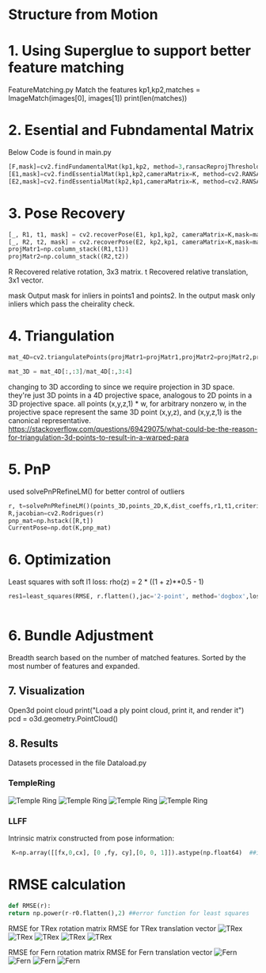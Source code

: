 # Structure from Motion


# 1. Using Superglue to support better feature matching
FeatureMatching.py
 Match the features
kp1,kp2,matches = ImageMatch(images[0], images[1])
print(len(matches))

# 2. Esential and Fubndamental Matrix
Below Code is found in main.py


```python
[F,mask]=cv2.findFundamentalMat(kp1,kp2, method=3,ransacReprojThreshold=3.0,confidence=0.99)
[E1,mask]=cv2.findEssentialMat(kp1,kp2,cameraMatrix=K, method=cv2.RANSAC, prob=0.999, threshold=3.0 )
[E2,mask]=cv2.findEssentialMat(kp2,kp1,cameraMatrix=K, method=cv2.RANSAC, prob=0.999, threshold=3.0 )
```


# 3. Pose Recovery
 ```python
[_, R1, t1, mask] = cv2.recoverPose(E1, kp1,kp2, cameraMatrix=K,mask=mask)    
[_, R2, t2, mask] = cv2.recoverPose(E2, kp2,kp1, cameraMatrix=K,mask=mask)  
projMatr1=np.column_stack((R1,t1))
projMatr2=np.column_stack((R2,t2))
```
R Recovered relative rotation, 3x3 matrix.
t Recovered relative translation, 3x1 vector.

mask Output mask for inliers in points1 and points2. In the output mask only inliers which pass the cheirality check. 
	
# 4. Triangulation
```python
mat_4D=cv2.triangulatePoints(projMatr1=projMatr1,projMatr2=projMatr2,projPoints1=kp1,projPoints2=kp2).astype(np.float64)

mat_3D = mat_4D[:,:3]/mat_4D[:,3:4]
```
changing to 3D according to since we require projection in 3D space.  they're just 3D points in a 4D projective space, analogous to 2D points in a 3D projective space. all points (x,y,z,1) * w, for arbitrary nonzero w, 
 in the projective space represent the same 3D point (x,y,z), and (x,y,z,1) is the canonical representative.
 https://stackoverflow.com/questions/69429075/what-could-be-the-reason-for-triangulation-3d-points-to-result-in-a-warped-para

#  5. PnP 
used solvePnPRefineLM() for better control of outliers
```python
r, t=solvePnPRefineLM()(points_3D,points_2D,K,dist_coeffs,r1,t1,criteria=criteria)
R,jacobian=cv2.Rodrigues(r)
pnp_mat=np.hstack([R,t])
CurrentPose=np.dot(K,pnp_mat)
```

# 6. Optimization
Least squares with soft l1 loss: rho(z) = 2 * ((1 + z)**0.5 - 1)
```python
res1=least_squares(RMSE, r.flatten(),jac='2-point', method='dogbox',loss='soft_l1',max_nfev=2000) #implemented least square optimization
 
```
# 6. Bundle Adjustment
Breadth search based on the number of matched features. Sorted by the most number of features and expanded.

## 7. Visualization
Open3d point cloud
print("Load a ply point cloud, print it, and render it")
pcd = o3d.geometry.PointCloud()


## 8. Results


Datasets processed in the file Dataload.py

 ### TempleRing
![Temple Ring](results/templeRing1.png)
![Temple Ring](results/templeRing2.png)
![Temple Ring](results/templeRing3.png)
![Temple Ring](results/templeRing4.png)
 
 ### LLFF
 Intrinsic matrix constructed from pose information:

 ```python
  K=np.array([[fx,0,cx], [0 ,fy, cy],[0, 0, 1]]).astype(np.float64)  ##intrinsic matrix
```
# RMSE calculation

```python
def RMSE(r):
return np.power(r-r0.flatten(),2) ##error function for least squares
```
RMSE for TRex rotation matrix
RMSE for TRex translation vector
![TRex](results/trex/trex1.png)
![TRex](results/trex/trex2.png)
![TRex](results/trex/trex3.png)
![TRex](results/trex/trex4.png)
![TRex](results/trex/trex5.png)

RMSE for Fern rotation matrix
RMSE for Fern translation vector
![Fern](results/fern/fern1.png)
![Fern](results/fern/fern2.png)
![Fern](results/fern/fern3.png)
![Fern](results/fern/fern4.png)
